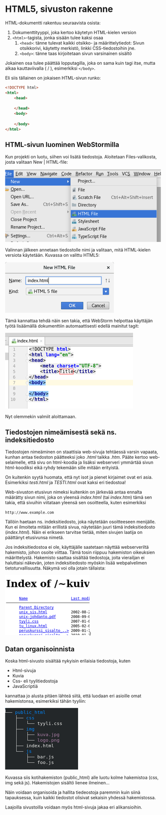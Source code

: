 # HTML5, sivuston rakenne

HTML-dokumentti rakentuu seuraavista osista:

1. Dokumenttityyppi, joka kertoo käytetyn HTML-kielen version
1. `<html>`-tagista, jonka sisään tulee kaksi osaa
    1. `<head>`: tänne tulevat kaikki otsikko- ja määrittelytiedot: Sivun otsikkorivi, käytetty merkistö, linkki CSS-tiedostoihin jne.
    1. `<body>`: tänne taas kirjoitetaan sivun varsinainen sisältö

Jokainen osa tulee päättää lopputagilla, joka on sama kuin tagi itse, mutta alkaa kauttaviivalla ( / ), esimerkiksi `</body>`.

Eli siis tällainen on jokaisen HTML-sivun runko:

```html
<!DOCTYPE html>
<html>
    <head>

    </head>
    <body>

    </body>
</html>
```


## HTML-sivun luominen WebStormilla

Kun projekti on luotu, siihen voi lisätä tiedostoja. Aloitetaan Files-valikosta, josta valitaan New | HTML-file:

![Uusi tiedosto](img/uusitiedosto.png)

Valinnan jälkeen annetaan tiedostolle nimi ja valitaan, mitä HTML-kielen versiota käytetään. Kuvassa on valittu HTML5:

![Uusi tiedosto](img/index.png)

Tämä kannattaa tehdä näin sen takia, että WebStorm helpottaa käyttäjän työtä lisäämällä dokumenttiin automaattisesti edellä mainitut tagit:

![Aloitustagit](img/html5.png)

Nyt olemmekin valmiit aloittamaan. 

## Tiedostojen nimeämisestä sekä ns. indeksitiedosto

Tiedostojen nimeäminen on staattisia web-sivuja tehtäessä varsin vapaata, kunhan antaa tiedoston päätteeksi joko *.html* taikka *.htm*. Pääte kertoo web-selaimelle, että sivu on html-koodia ja lisäksi webserveri ymmärtää sivun html-koodiksi eikä ryhdy tekemään sille mitään erityistä. 

On kuitenkin syytä huomata, että nyt isot ja pienet kirjaimet ovat eri asia. Esimerkiksi *testi.html* ja *TESTI.html* ovat kaksi eri tiedostoa!

Web-sivuston etusivun nimeksi kuitenkin on järkevää antaa ennalta määrätty sivun nimi, joka on yleensä *index.html* (tai *index.htm*) tämä sen takia, että sivuihin viitataan yleensä sen osoitteella, kuten esimerkiksi 

`http://www.example.com`

Tällöin haetaan ns. indeksitiedosto, joka näytetään osoitteeseen menijälle. Kun ei ilmoiteta mitään erillistä sivua, näytetään juuri tämä indeksitiedosto (*index.html*). Näin ei erikseen tarvitse tietää, miten sivujen laatija on päättänyt etusivunsa nimetä.

Jos indeksitiedostoa ei ole, käyttäjälle saatetaan näyttää webserveriltä hakemisto, johon osoite viittaa. Tämä tosin riippuu hakemiston oikeuksien määrittelystä. Hakemisto saattaa sisältää tiedostoja, joita vierailjan ei haluttaisi näkevän, joten indeksitiedosto myöskin lisää webpalvelimen tietoturvallisuutta. Näkymä voi olla jotain tällaista:

![Hakemistolistaus](img/index_of.png))

## Datan organisoinnista

Koska html-sivusto sisältää nykyisin erilaisia tiedostoja, kuten

- Html-sivuja
- Kuvia
- Css- eli tyylitiedostoja
- JavaScriptiä

kannattaa jo alusta pitäen lähteä siitä, että luodaan eri asioille omat hakemistonsa, esimerkiksi tähän tyyliin:

![Hakemistorakenne](img/hakemistot.png)

Kuvassa siis kotihakemiston (public_html) alle luotu kolme hakemistoa (css, img sekä js). Hakemistojen sisältö lienee ilmeinen... 

Näin voidaan organisoida ja hallita tiedeostoja paremmin kuin siinä tapauksessa, kuin kaikki tiedostot olisivat sekaisin yhdessä hakemistossa.

Laajoilla sivustoilla voidaan myös html-sivuja jakaa eri alikansioihin.

